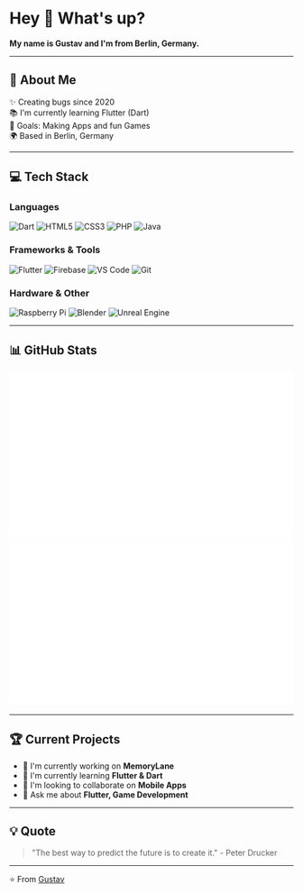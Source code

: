 # Hey 👋 What's up?

**My name is Gustav and I'm from Berlin, Germany.**

---

## 🚀 About Me

✨ Creating bugs since 2020  
📚 I'm currently learning Flutter (Dart)  
🎯 Goals: Making Apps and fun Games  
🌍 Based in Berlin, Germany  

---

## 💻 Tech Stack

### Languages
![Dart](https://img.shields.io/badge/Dart-0175C2?style=for-the-badge&logo=dart&logoColor=white)
![HTML5](https://img.shields.io/badge/HTML5-E34F26?style=for-the-badge&logo=html5&logoColor=white)
![CSS3](https://img.shields.io/badge/CSS3-1572B6?style=for-the-badge&logo=css3&logoColor=white)
![PHP](https://img.shields.io/badge/PHP-777BB4?style=for-the-badge&logo=php&logoColor=white)
![Java](https://img.shields.io/badge/Java-ED8B00?style=for-the-badge&logo=java&logoColor=white)

### Frameworks & Tools
![Flutter](https://img.shields.io/badge/Flutter-02569B?style=for-the-badge&logo=flutter&logoColor=white)
![Firebase](https://img.shields.io/badge/Firebase-FFCA28?style=for-the-badge&logo=firebase&logoColor=black)
![VS Code](https://img.shields.io/badge/VS%20Code-007ACC?style=for-the-badge&logo=visual-studio-code&logoColor=white)
![Git](https://img.shields.io/badge/Git-F05032?style=for-the-badge&logo=git&logoColor=white)

### Hardware & Other
![Raspberry Pi](https://img.shields.io/badge/Raspberry%20Pi-C51A4A?style=for-the-badge&logo=raspberry-pi&logoColor=white)
![Blender](https://img.shields.io/badge/Blender-F5792A?style=for-the-badge&logo=blender&logoColor=white)
![Unreal Engine](https://img.shields.io/badge/Unreal%20Engine-313131?style=for-the-badge&logo=unreal-engine&logoColor=white)

---

## 📊 GitHub Stats

![](https://raw.githubusercontent.com/truckihd/stats/master/generated/overview.svg#gh-dark-mode-only)
![](https://raw.githubusercontent.com/truckihd/stats/master/generated/languages.svg#gh-dark-mode-only)

---

## 🏆 Current Projects

- 🔭 I'm currently working on **MemoryLane**
- 🌱 I'm currently learning **Flutter & Dart**
- 👯 I'm looking to collaborate on **Mobile Apps**
- 💬 Ask me about **Flutter, Game Development**

---

## 💡 Quote

> "The best way to predict the future is to create it." - Peter Drucker

---

⭐️ From [Gustav](https://github.com/YOUR_USERNAME)
